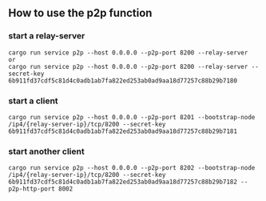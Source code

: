 ## How to use the p2p function

### start a relay-server

```
cargo run service p2p --host 0.0.0.0 --p2p-port 8200 --relay-server
or
cargo run service p2p --host 0.0.0.0 --p2p-port 8200 --relay-server --secret-key 6b911fd37cdf5c81d4c0adb1ab7fa822ed253ab0ad9aa18d77257c88b29b7180
```

### start a client

```
cargo run service p2p --host 0.0.0.0 --p2p-port 8201 --bootstrap-node /ip4/{relay-server-ip}/tcp/8200 --secret-key 6b911fd37cdf5c81d4c0adb1ab7fa822ed253ab0ad9aa18d77257c88b29b7181
```

### start another client

```
cargo run service p2p --host 0.0.0.0 --p2p-port 8202 --bootstrap-node /ip4/{relay-server-ip}/tcp/8200 --secret-key 6b911fd37cdf5c81d4c0adb1ab7fa822ed253ab0ad9aa18d77257c88b29b7182 --p2p-http-port 8002
```

